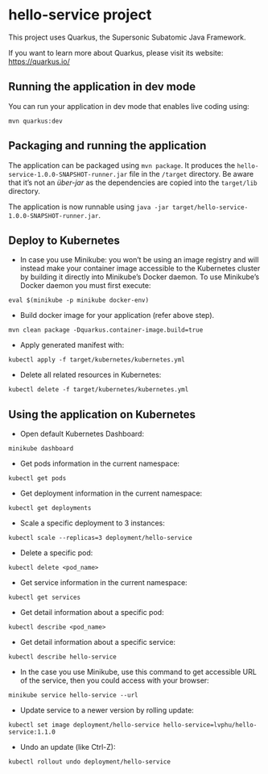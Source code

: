 # hello-service project

This project uses Quarkus, the Supersonic Subatomic Java Framework.

If you want to learn more about Quarkus, please visit its website: https://quarkus.io/

## Running the application in dev mode

You can run your application in dev mode that enables live coding using:
```
mvn quarkus:dev
```

## Packaging and running the application

The application can be packaged using `mvn package`.
It produces the `hello-service-1.0.0-SNAPSHOT-runner.jar` file in the `/target` directory.
Be aware that it’s not an _über-jar_ as the dependencies are copied into the `target/lib` directory.

The application is now runnable using `java -jar target/hello-service-1.0.0-SNAPSHOT-runner.jar`.

## Deploy to Kubernetes
- In case you use Minikube: you won’t be using an image registry and will instead make your container image accessible to the Kubernetes cluster by building it directly into Minikube’s Docker daemon. To use Minikube’s Docker daemon you must first execute:
```
eval $(minikube -p minikube docker-env)
```
- Build docker image for your application (refer above step).
```
mvn clean package -Dquarkus.container-image.build=true
```
- Apply generated manifest with:
```
kubectl apply -f target/kubernetes/kubernetes.yml
```
- Delete all related resources in Kubernetes:
```
kubectl delete -f target/kubernetes/kubernetes.yml
```
## Using the application on Kubernetes
- Open default Kubernetes Dashboard:
```
minikube dashboard
```
- Get pods information in the current namespace:
```
kubectl get pods
```
- Get deployment information in the current namespace:
```
kubectl get deployments
```
- Scale a specific deployment to 3 instances:
```
kubectl scale --replicas=3 deployment/hello-service
```
- Delete a specific pod:
```
kubectl delete <pod_name>
```
- Get service information in the current namespace:
```
kubectl get services
```
- Get detail information about a specific pod:
```
kubectl describe <pod_name>
```
- Get detail information about a specific service:
```
kubectl describe hello-service
```
- In the case you use Minikube, use this command to get accessible URL of the service, then you could access with your browser:
```
minikube service hello-service --url
```
- Update service to a newer version by rolling update:
```
kubectl set image deployment/hello-service hello-service=lvphu/hello-service:1.1.0
```
- Undo an update (like Ctrl-Z):
```
kubectl rollout undo deployment/hello-service
```